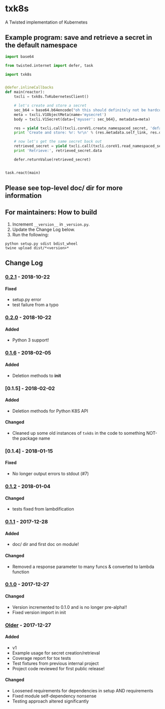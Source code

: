 # txk8s

A Twisted implementation of Kubernetes

## Example program: save and retrieve a secret in the default namespace

```python
import base64

from twisted.internet import defer, task

import txk8s


@defer.inlineCallbacks
def main(reactor):
    txcli = txk8s.TxKubernetesClient()

    # let's create and store a secret
    sec_b64 = base64.b64encode("oh this should definitely not be hardcoded")
    meta = txcli.V1ObjectMeta(name='mysecret')
    body = txcli.V1Secret(data={'myuser': sec_b64}, metadata=meta)

    res = yield txcli.call(txcli.coreV1.create_namespaced_secret, 'default', body)
    print 'Create and store: %r: %r\n' % (res.metadata.self_link, res.data)

    # now let's get the same secret back out
    retrieved_secret = yield txcli.call(txcli.coreV1.read_namespaced_secret, 'mysecret', 'default')
    print 'Retrieve:', retrieved_secret.data

    defer.returnValue(retrieved_secret)


task.react(main)
```

## Please see top-level doc/ dir for more information

## For maintainers: How to build

1. Increment `__version__` in `_version.py`.
2. Update the Change Log below.
3. Run the following:

```
python setup.py sdist bdist_wheel
twine upload dist/*<version>*
```

## Change Log

### [0.2.1] - 2018-10-22
#### Fixed
- setup.py error
- test failure from a typo

### [0.2.0] - 2018-10-22
#### Added
- Python 3 support!

### [0.1.6] - 2018-02-05
#### Added
- Deletion methods to __init__

### [0.1.5] - 2018-02-02
#### Added
- Deletion methods for Python K8S API
#### Changed
- Cleaned up some old instances of `txk8s` in the code to something NOT-the package name

### [0.1.4] - 2018-01-15
#### Fixed
- No longer output errors to stdout (#7)

### [0.1.2] - 2018-01-04
#### Changed
- tests fixed from lambdification

### [0.1.1] - 2017-12-28
#### Added
- doc/ dir and first doc on module!
#### Changed
- Removed a response parameter to many funcs & converted to lambda function

### [0.1.0] - 2017-12-27
#### Changed
- Version incremented to 0.1.0 and is no longer pre-alpha!!
- Fixed version import in init

### [Older] - 2017-12-27
#### Added
- v1
- Example usage for secret creation/retrieval
- Coverage report for tox tests
- Test fixtures from previous internal project
- Project code reviewed for first public release!
#### Changed
- Loosened requirements for dependencies in setup AND requirements
- Fixed module self-dependency nonsense
- Testing approach altered significantly

[0.2.1]: https://github.com/Brightmd/txk8s/compare/release-0.2.0...release-0.2.1
[0.2.0]: https://github.com/Brightmd/txk8s/compare/0.1.6...release-0.2.0
[0.1.6]: https://github.com/Brightmd/txk8s/compare/0.1.4...0.1.6
[0.1.3]: https://github.com/Brightmd/txk8s/compare/0.1.2...0.1.4
[0.1.2]: https://github.com/Brightmd/txk8s/compare/0.1.1...0.1.2
[0.1.1]: https://github.com/Brightmd/txk8s/compare/0.1.0...0.1.1
[0.1.0]: https://github.com/Brightmd/txk8s/compare/0.0.2...0.1.0
[Older]: https://github.com/Brightmd/txk8s/tree/0.0.2
